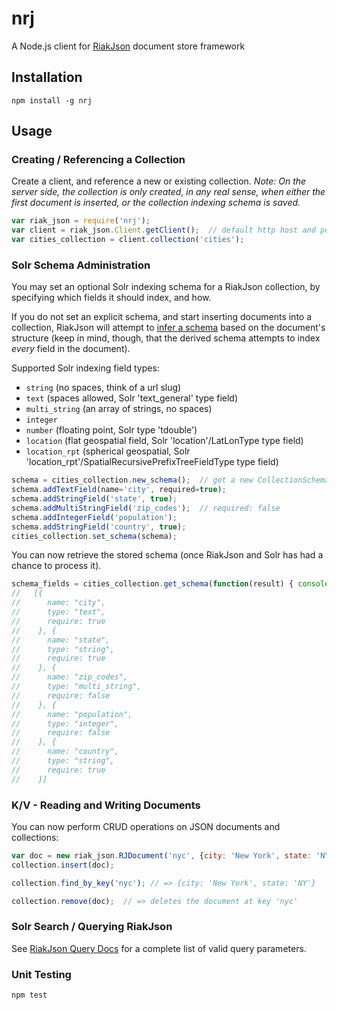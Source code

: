 nrj
===

A Node.js client for [RiakJson](https://github.com/basho-labs/riak_json/) document store framework

## Installation
```
npm install -g nrj
```

## Usage

### Creating / Referencing a Collection
Create a client, and reference a new or existing collection. 
*Note: On the server side, the collection is only created, in any real sense, when either the first document is inserted, or
the collection indexing schema is saved.*

```js
var riak_json = require('nrj');
var client = riak_json.Client.getClient();  // default http host and port
var cities_collection = client.collection('cities');
```

### Solr Schema Administration
You may set an optional Solr indexing schema for a RiakJson collection, by specifying which fields it should index, and how.

If you do not set an explicit schema, and start inserting documents into a collection, RiakJson will
attempt to [infer a schema](https://github.com/basho-labs/riak_json/blob/master/docs/architecture.md#inferred-schemas) based 
on the document's structure (keep in mind, though, that the derived schema attempts to index *every* field in the document).

Supported Solr indexing field types:
 - ```string``` (no spaces, think of a url slug)
 - ```text``` (spaces allowed, Solr 'text_general' type field)
 - ```multi_string``` (an array of strings, no spaces)
 - ```integer```
 - ```number``` (floating point, Solr type 'tdouble')
 - ```location``` (flat geospatial field, Solr 'location'/LatLonType type field)
 - ```location_rpt``` (spherical geospatial, Solr 'location_rpt'/SpatialRecursivePrefixTreeFieldType type field)

```js
schema = cities_collection.new_schema();  // get a new CollectionSchema object
schema.addTextField(name='city', required=true);
schema.addStringField('state', true);
schema.addMultiStringField('zip_codes');  // required: false
schema.addIntegerField('population');
schema.addStringField('country', true);
cities_collection.set_schema(schema);
```

You can now retrieve the stored schema (once RiakJson and Solr has had a chance to process it).
```js
schema_fields = cities_collection.get_schema(function(result) { console.log(result) })
//   [{
//      name: "city",
//      type: "text",
//      require: true
//    }, {
//      name: "state",
//      type: "string",
//      require: true
//    }, {
//      name: "zip_codes",
//      type: "multi_string",
//      require: false
//    }, {
//      name: "population",
//      type: "integer",
//      require: false
//    }, {
//      name: "country",
//      type: "string",
//      require: true
//    }]
```

### K/V - Reading and Writing Documents
You can now perform CRUD operations on JSON documents and collections:
```js
var doc = new riak_json.RJDocument('nyc', {city: 'New York', state: 'NY'}); // key = 'nyc'
collection.insert(doc);

collection.find_by_key('nyc'); // => {city: 'New York', state: 'NY'}

collection.remove(doc);  // => deletes the document at key 'nyc'
```

### Solr Search / Querying RiakJson
See [RiakJson Query Docs](https://github.com/basho-labs/riak_json/blob/master/docs/query.md) 
for a complete list of valid query parameters.

### Unit Testing
```
npm test
```